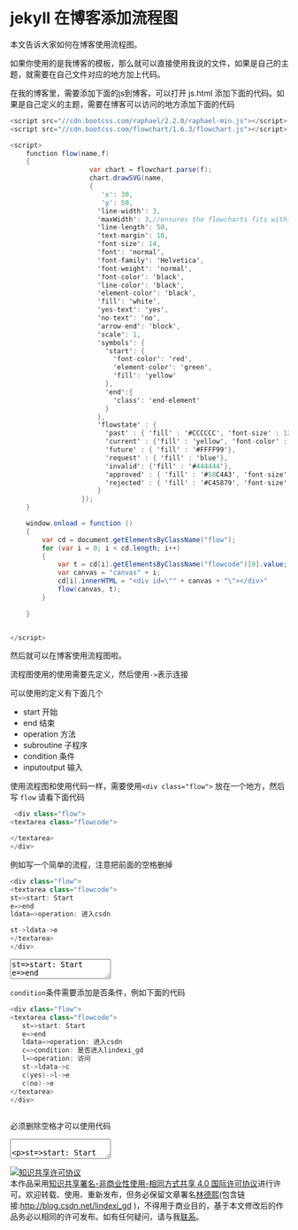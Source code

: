 
# jekyll 在博客添加流程图

本文告诉大家如何在博客使用流程图。

<!--more-->


<!-- csdn -->

如果你使用的是我博客的模板，那么就可以直接使用我说的文件，如果是自己的主题，就需要在自己文件对应的地方加上代码。

在我的博客里，需要添加下面的js到博客，可以打开 js.html 添加下面的代码。如果是自己定义的主题，需要在博客可以访问的地方添加下面的代码

```csharp
<script src="//cdn.bootcss.com/raphael/2.2.0/raphael-min.js"></script>
<script src="//cdn.bootcss.com/flowchart/1.6.3/flowchart.js"></script>

<script>
	function flow(name,f)
	{
                    var chart = flowchart.parse(f);
                    chart.drawSVG(name, 
                    {
                       'x': 30,
                       'y': 50,
                      'line-width': 3,
                      'maxWidth': 3,//ensures the flowcharts fits within a certian width
                      'line-length': 50,
                      'text-margin': 10,
                      'font-size': 14,
                      'font': 'normal',
                      'font-family': 'Helvetica',
                      'font-weight': 'normal',
                      'font-color': 'black',
                      'line-color': 'black',
                      'element-color': 'black',
                      'fill': 'white',
                      'yes-text': 'yes',
                      'no-text': 'no',
                      'arrow-end': 'block',
                      'scale': 1,
                      'symbols': {
                        'start': {
                          'font-color': 'red',
                          'element-color': 'green',
                          'fill': 'yellow'
                        },
                        'end':{
                          'class': 'end-element'
                        }
                      },
                      'flowstate' : {
                        'past' : { 'fill' : '#CCCCCC', 'font-size' : 12},
                        'current' : {'fill' : 'yellow', 'font-color' : 'red', 'font-weight' : 'bold'},
                        'future' : { 'fill' : '#FFFF99'},
                        'request' : { 'fill' : 'blue'},
                        'invalid': {'fill' : '#444444'},
                        'approved' : { 'fill' : '#58C4A3', 'font-size' : 12, 'yes-text' : 'APPROVED', 'no-text' : 'n/a' },
                        'rejected' : { 'fill' : '#C45879', 'font-size' : 12, 'yes-text' : 'n/a', 'no-text' : 'REJECTED' }
                      }
                  });
	}

	window.onload = function () 
	{
		var cd = document.getElementsByClassName("flow");
		for (var i = 0; i < cd.length; i++) 
		{
			var t = cd[i].getElementsByClassName("flowcode")[0].value;
			var canvas = "canvas" + i;
			cd[i].innerHTML = "<div id=\"" + canvas + "\"></div>"
			flow(canvas, t);
		}
        
	}


</script>
```

然后就可以在博客使用流程图啦。

流程图使用的使用需要先定义，然后使用`->`表示连接

可以使用的定义有下面几个

 - start		开始
 - end			结束
 - operation	方法
 - subroutine	子程序
 - condition	条件 
 - inputoutput	输入

使用流程图和使用代码一样，需要使用`<div class="flow">` 放在一个地方，然后写 `flow` 请看下面代码

```csharp
 <div class="flow">
<textarea class="flowcode">

</textarea>
</div>
``` 

例如写一个简单的流程，注意把前面的空格删掉

```csharp
<div class="flow">
<textarea class="flowcode">
st=>start: Start 
e=>end           
ldata=>operation: 进入csdn 

st->ldata->e 
</textarea>
</div>
```

<div class="flow">
<textarea class="flowcode">
st=>start: Start 
e=>end           
ldata=>operation: 进入csdn
st->ldata->e 
</textarea>
</div>



`condition`条件需要添加是否条件，例如下面的代码


```csharp
<div class="flow">
<textarea class="flowcode">
   st=>start: Start
   e=>end
   ldata=>operation: 进入csdn
   c=>condition: 是否进入lindexi_gd
   l=>operation: 访问
   st->ldata->c
   c(yes)->l->e
   c(no)->e
</textarea>
</div>
 

```

必须删除空格才可以使用代码

<div class="flow">
<textarea class="flowcode">
 
st=>start: Start
e=>end
ldata=>operation: 进入csdn
c=>condition: 是否进入lindexi_gd
l=>operation: 访问
st->ldata->c
c(yes)->l->e
c(no)->e
</textarea>
</div>




<a rel="license" href="http://creativecommons.org/licenses/by-nc-sa/4.0/"><img alt="知识共享许可协议" style="border-width:0" src="https://licensebuttons.net/l/by-nc-sa/4.0/88x31.png" /></a><br />本作品采用<a rel="license" href="http://creativecommons.org/licenses/by-nc-sa/4.0/">知识共享署名-非商业性使用-相同方式共享 4.0 国际许可协议</a>进行许可。欢迎转载、使用、重新发布，但务必保留文章署名[林德熙](http://blog.csdn.net/lindexi_gd)(包含链接:http://blog.csdn.net/lindexi_gd )，不得用于商业目的，基于本文修改后的作品务必以相同的许可发布。如有任何疑问，请与我[联系](mailto:lindexi_gd@163.com)。